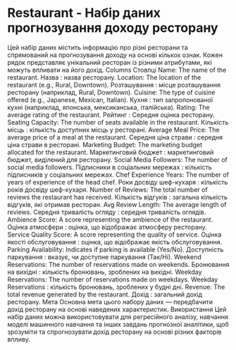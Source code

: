 #  Restaurant - Набір даних прогнозування доходу ресторану
Цей набір даних містить інформацію про різні ресторани та спрямований на прогнозування доходу на основі кількох ознак. 
Кожен рядок представляє унікальний ресторан із різними атрибутами, які можуть впливати на його дохід.
Columns Стовпці
Name: The name of the restaurant.
	Назва : назва ресторану.
Location: The location of the restaurant (e.g., Rural, Downtown).
	Розташування : місце розташування ресторану (наприклад, Rural, Downtown).
Cuisine: The type of cuisine offered (e.g., Japanese, Mexican, Italian).
	Кухня : тип запропонованої кухні (наприклад, японська, мексиканська, італійська).
Rating: The average rating of the restaurant.
	Рейтинг : Середня оцінка ресторану.
Seating Capacity: The number of seats available in the restaurant.
	Кількість місць : кількість доступних місць у ресторані.
Average Meal Price: The average price of a meal at the restaurant.
	Середня ціна страви : середня ціна страви в ресторані.
Marketing Budget: The marketing budget allocated for the restaurant.
	Маркетинговий бюджет : маркетинговий бюджет, виділений для ресторану.
Social Media Followers: The number of social media followers.
	Підписники в соціальних мережах : кількість підписників у соціальних мережах.
Chef Experience Years: The number of years of experience of the head chef.
	Роки досвіду шеф-кухаря : кількість років досвіду шеф-кухаря.
Number of Reviews: The total number of reviews the restaurant has received.
	Кількість відгуків : загальна кількість відгуків, які отримав ресторан.
Avg Review Length: The average length of reviews.
	Середня тривалість огляду : середня тривалість оглядів.
Ambience Score: A score representing the ambience of the restaurant.
	Оцінка атмосфери : оцінка, що відображає атмосферу ресторану.
Service Quality Score: A score representing the quality of service.
	Оцінка якості обслуговування : оцінка, що відображає якість обслуговування.
Parking Availability: Indicates if parking is available (Yes/No).
	Доступність паркування : вказує, чи доступне паркування (Так/Ні).
Weekend Reservations: The number of reservations made on weekends.
	Бронювання на вихідні : кількість бронювань, зроблених на вихідні.
Weekday Reservations: The number of reservations made on weekdays.
	Weekday Reservations : кількість бронювань, зроблених у будні дні.
Revenue: The total revenue generated by the restaurant.
	Дохід : загальний дохід ресторану.
Мета
Основна мета цього набору даних — передбачити дохід ресторану на основі наведених характеристик.
Використання
Цей набір даних можна використовувати для регресійного аналізу, 
навчання моделі машинного навчання та інших завдань прогнозної аналітики,
 щоб зрозуміти та спрогнозувати дохід ресторану на основі різних факторів впливу.
